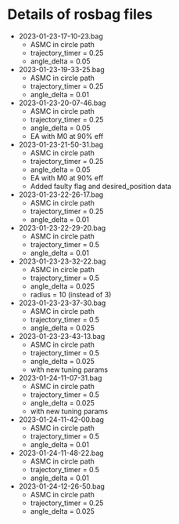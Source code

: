 # Details of rosbag files

- 2023-01-23-17-10-23.bag
    - ASMC in circle path 
    - trajectory_timer = 0.25
    - angle_delta = 0.05
- 2023-01-23-19-33-25.bag
    - ASMC in circle path 
    - trajectory_timer = 0.25
    - angle_delta = 0.01
- 2023-01-23-20-07-46.bag
    - ASMC in circle path 
    - trajectory_timer = 0.25
    - angle_delta = 0.05
    - EA with M0 at 90% eff
- 2023-01-23-21-50-31.bag
    - ASMC in circle path 
    - trajectory_timer = 0.25
    - angle_delta = 0.05
    - EA with M0 at 90% eff
    - Added faulty flag and desired_position data
- 2023-01-23-22-26-17.bag
    - ASMC in circle path
    - trajectory_timer = 0.25
    - angle_delta = 0.01
- 2023-01-23-22-29-20.bag
    - ASMC in circle path
    - trajectory_timer = 0.5
    - angle_delta = 0.01
- 2023-01-23-23-32-22.bag
    - ASMC in circle path
    - trajectory_timer = 0.5
    - angle_delta = 0.025
    - radius = 10 (instead of 3)
- 2023-01-23-23-37-30.bag
    - ASMC in circle path
    - trajectory_timer = 0.5
    - angle_delta = 0.025
- 2023-01-23-23-43-13.bag
    - ASMC in circle path
    - trajectory_timer = 0.5
    - angle_delta = 0.025
    - with new tuning params
- 2023-01-24-11-07-31.bag
    - ASMC in circle path
    - trajectory_timer = 0.5
    - angle_delta = 0.025
    - with new tuning params
- 2023-01-24-11-42-00.bag
    - ASMC in circle path
    - trajectory_timer = 0.5
    - angle_delta = 0.01
- 2023-01-24-11-48-22.bag
    - ASMC in circle path
    - trajectory_timer = 0.5
    - angle_delta = 0.01
- 2023-01-24-12-26-50.bag
    - ASMC in circle path
    - trajectory_timer = 0.25
    - angle_delta = 0.025